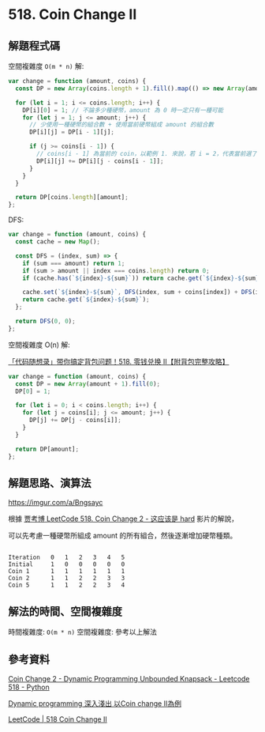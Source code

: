 # 518. Coin Change II

## 解題程式碼

空間複雜度 `O(m * n)` 解:

```javascript
var change = function (amount, coins) {
  const DP = new Array(coins.length + 1).fill().map(() => new Array(amount + 1).fill(0));

  for (let i = 1; i <= coins.length; i++) {
    DP[i][0] = 1; // 不論多少種硬幣，amount 為 0 時一定只有一種可能
    for (let j = 1; j <= amount; j++) {
      // 少使用一種硬幣的組合數 + 使用當前硬幣組成 amount 的組合數
      DP[i][j] = DP[i - 1][j];

      if (j >= coins[i - 1]) {
        // coins[i - 1] 為當前的 coin，以範例 1. 來說，若 i = 2，代表當前選了前兩種硬幣，故 coins[i - 1] 為 2
        DP[i][j] += DP[i][j - coins[i - 1]];
      }
    }
  }

  return DP[coins.length][amount];
};
```

DFS:

```javascript
var change = function (amount, coins) {
  const cache = new Map();

  const DFS = (index, sum) => {
    if (sum === amount) return 1;
    if (sum > amount || index === coins.length) return 0;
    if (cache.has(`${index}-${sum}`)) return cache.get(`${index}-${sum}`);

    cache.set(`${index}-${sum}`, DFS(index, sum + coins[index]) + DFS(index + 1, sum));
    return cache.get(`${index}-${sum}`);
  };

  return DFS(0, 0);
};
```

空間複雜度 O(n) 解:

[「代码随想录」带你搞定背包问题！518. 零钱兑换 II【附背包完整攻略】](https://leetcode.cn/problems/coin-change-ii/solutions/851288/dai-ma-sui-xiang-lu-518-ling-qian-dui-hu-q7gm/)

```javascript
var change = function (amount, coins) {
  const DP = new Array(amount + 1).fill(0);
  DP[0] = 1;

  for (let i = 0; i < coins.length; i++) {
    for (let j = coins[i]; j <= amount; j++) {
      DP[j] += DP[j - coins[i]];
    }
  }

  return DP[amount];
};
```

## 解題思路、演算法

https://imgur.com/a/Bngsayc

根據 [贾考博 LeetCode 518. Coin Change 2 - 这应该是 hard](https://youtu.be/UHFmiLSmXHg) 影片的解說，

可以先考慮一種硬幣所組成 amount 的所有組合，然後逐漸增加硬幣種類。

```

Iteration	0	1	2	3	4	5
Initial 	1	0	0	0	0	0
Coin 1  	1	1	1	1	1	1
Coin 2  	1	1	2	2	3	3
Coin 5  	1	1	2	2	3	4
```

## 解法的時間、空間複雜度

時間複雜度: `O(m * n)`
空間複雜度: 參考以上解法

## 參考資料

[Coin Change 2 - Dynamic Programming Unbounded Knapsack - Leetcode 518 - Python](https://youtu.be/Mjy4hd2xgrs)

[Dynamic programming 深入淺出 以Coin change II為例](https://medium.com/@cutesciuridae/dynamic-programming-%E6%B7%B1%E5%85%A5%E6%B7%BA%E5%87%BA-%E4%BB%A5coin-change-ii%E7%82%BA%E4%BE%8B-4b03c146ac6d)

[LeetCode | 518 Coin Change II](https://vocus.cc/article/64d5eb09fd89780001fe8bb7)
